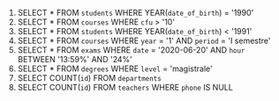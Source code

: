 1. SELECT * FROM `students` WHERE YEAR(`date_of_birth`) = '1990'
2. SELECT * FROM `courses` WHERE `cfu` > '10'
3. SELECT * FROM `students` WHERE YEAR(`date_of_birth`) < '1991'
4. SELECT * FROM `courses` WHERE `year` = '1' AND `period` = 'I semestre'
5. SELECT * FROM `exams` WHERE `date` = '2020-06-20' AND `hour` BETWEEN '13:59%' AND '24%'
6. SELECT * FROM `degrees` WHERE `level` = 'magistrale'
7. SELECT COUNT(`id`) FROM `departments`
8. SELECT COUNT(`id`) FROM `teachers` WHERE `phone` IS NULL